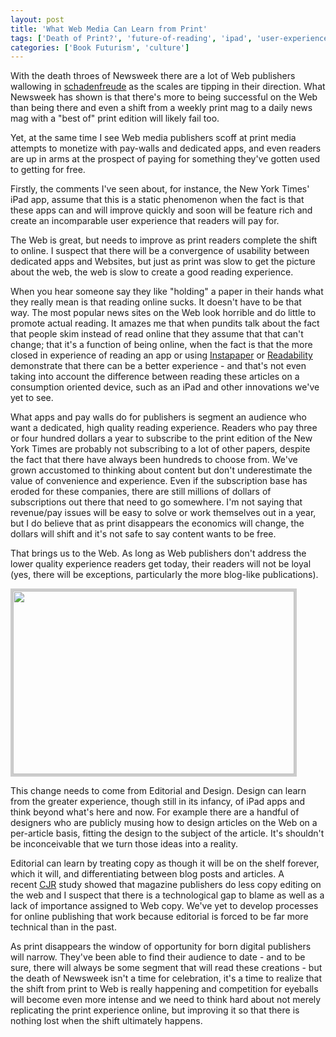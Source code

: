```yaml
---
layout: post
title: 'What Web Media Can Learn from Print'
tags: ['Death of Print?', 'future-of-reading', 'ipad', 'user-experience', 'web-design']
categories: ['Book Futurism', 'culture']
---
```

With the death throes of Newsweek there are a lot of Web publishers wallowing in <a href="http://www.asylum.com/2010/05/07/an-open-letter-to-magazines-from-the-internet/">schadenfreude</a> as the scales are tipping in their direction. What Newsweek has shown is that there's more to being successful on the Web than being there and even a shift from a weekly print mag to a daily news mag with a "best of" print edition will likely fail too.

Yet, at the same time I see Web media publishers scoff at print media attempts to monetize with pay-walls and dedicated apps, and even readers are up in arms at the prospect of paying for something they've gotten used to getting for free.

Firstly, the comments I've seen about, for instance, the New York Times' iPad app, assume that this is a static phenomenon when the fact is that these apps can and will improve quickly and soon will be feature rich and create an incomparable user experience that readers will pay for.

The Web is great, but needs to improve as print readers complete the shift to online. I suspect that there will be a convergence of usability between dedicated apps and Websites, but just as print was slow to get the picture about the web, the web is slow to create a good reading experience.

When you hear someone say they like "holding" a paper in their hands what they really mean is that reading online sucks. It doesn't have to be that way. The most popular news sites on the Web look horrible and do little to promote actual reading. It amazes me that when pundits talk about the fact that people skim instead of read online that they assume that that can't change; that it's a function of being online, when the fact is that the more closed in experience of reading an app or using <a href="http://www.instapaper.com/">Instapaper</a> or <a href="http://lab.arc90.com/experiments/readability/">Readability</a> demonstrate that there can be a better experience - and that's not even taking into account the difference between reading these articles on a consumption oriented device, such as an iPad and other innovations we've yet to see.

What apps and pay walls do for publishers is segment an audience who want a dedicated, high quality reading experience. Readers who pay three or four hundred dollars a year to subscribe to the print edition of the New York Times are probably not subscribing to a lot of other papers, despite the fact that there have always been hundreds to choose from. We've grown accustomed to thinking about content but don't underestimate the value of convenience and experience. Even if the subscription base has eroded for these companies, there are still millions of dollars of subscriptions out there that need to go somewhere. I'm not saying that revenue/pay issues will be easy to solve or work themselves out in a year, but I do believe that as print disappears the economics will change, the dollars will shift and it's not safe to say content wants to be free.

That brings us to the Web. As long as Web publishers don't address the lower quality experience readers get today, their readers will not be loyal (yes, there will be exceptions, particularly the more blog-like publications).

<a href="http://ageofsand.com/assets/img/uploads/2010/05/Screen-shot-2010-05-16-at-11.26.43-PM-e1274067139358.png"><img class="alignnone size-full wp-image-75" style="border: 4px solid #CCC" src="http://ageofsand.com/assets/img/uploads/2010/05/Screen-shot-2010-05-16-at-11.26.43-PM-e1274067139358.png" alt="" width="450" height="293" /></a>

This change needs to come from Editorial and Design. Design can learn from the greater experience, though still in its infancy, of iPad apps and think beyond what's here and now. For example there are a handful of designers who are publicly musing how to design articles on the Web on a per-article basis, fitting the design to the subject of the article. It's shouldn't be inconceivable that we turn those ideas into a reality.

Editorial can learn by treating copy as though it will be on the shelf forever, which it will, and differentiating between blog posts and articles. A recent <a href="http://cjr.org">CJR</a> study showed that magazine publishers do less copy editing on the web and I suspect that there is a technological gap to blame as well as a lack of importance assigned to Web copy. We've yet to develop processes for online publishing that work because editorial is forced to be far more technical than in the past.

As print disappears the window of opportunity for born digital publishers will narrow. They've been able to find their audience to date - and to be sure, there will always be some segment that will read these creations - but the death of Newsweek isn't a time for celebration, it's a time to realize that the shift from print to Web is really happening and competition for eyeballs will become even more intense and we need to think hard about not merely replicating the print experience online, but improving it so that there is nothing lost when the shift ultimately happens.
